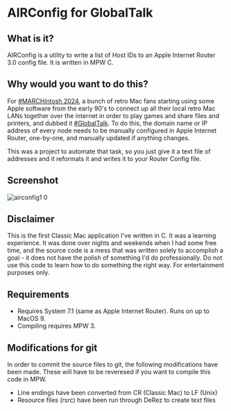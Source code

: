 # AIRConfig for GlobalTalk

## What is it?

AIRConfig is a utility to write a list of Host IDs to an Apple Internet Router 3.0 config file. It is written in MPW C.

## Why would you want to do this?

For [#MARCHintosh 2024](http://marchintosh.com), a bunch of retro Mac fans starting using some Apple software from the early 90's to connect up all their local retro Mac LANs together over the internet in order to play games and share files and printers, and dubbed it [#GlobalTalk](http://marchintosh.com/globaltalk.html). To do this, the domain name or IP address of every node needs to be manually configured in Apple Internet Router, one-by-one, and manually updated if anything changes.

This was a project to automate that task, so you just give it a text file of addresses and it reformats it and writes it to your Router Config file.

## Screenshot

![airconfig1 0](https://github.com/kalleboo/AIRConfig/assets/304806/994a06db-f6c6-49f6-a028-58f3594f3f29)

## Disclaimer

This is the first Classic Mac application I've written in C. It was a learning experience. It was done over nights and weekends when I had some free time, and the source code is a mess that was written solely to accomplish a goal - it does not have the polish of something I'd do professionally. Do not use this code to learn how to do something the right way. For entertainment purposes only.

## Requirements

* Requires System 7.1 (same as Apple Internet Router). Runs on up to MacOS 9.
* Compiling requires MPW 3.

## Modifications for git

In order to commit the source files to git, the following modifications have been made. These will have to be reveresed if you want to compile this code in MPW.

* Line endings have been converted from CR (Classic Mac) to LF (Unix)
* Resource files (rsrc) have been run through DeRez to create text files
